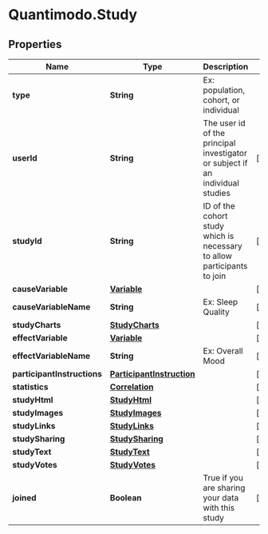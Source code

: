# Quantimodo.Study

## Properties
Name | Type | Description | Notes
------------ | ------------- | ------------- | -------------
**type** | **String** | Ex: population, cohort, or individual | 
**userId** | **String** | The user id of the principal investigator or subject if an individual studies | [optional] 
**studyId** | **String** | ID of the cohort study which is necessary to allow participants to join | [optional] 
**causeVariable** | [**Variable**](Variable.md) |  | [optional] 
**causeVariableName** | **String** | Ex: Sleep Quality | [optional] 
**studyCharts** | [**StudyCharts**](StudyCharts.md) |  | [optional] 
**effectVariable** | [**Variable**](Variable.md) |  | [optional] 
**effectVariableName** | **String** | Ex: Overall Mood | [optional] 
**participantInstructions** | [**ParticipantInstruction**](ParticipantInstruction.md) |  | [optional] 
**statistics** | [**Correlation**](Correlation.md) |  | [optional] 
**studyHtml** | [**StudyHtml**](StudyHtml.md) |  | [optional] 
**studyImages** | [**StudyImages**](StudyImages.md) |  | [optional] 
**studyLinks** | [**StudyLinks**](StudyLinks.md) |  | [optional] 
**studySharing** | [**StudySharing**](StudySharing.md) |  | [optional] 
**studyText** | [**StudyText**](StudyText.md) |  | [optional] 
**studyVotes** | [**StudyVotes**](StudyVotes.md) |  | [optional] 
**joined** | **Boolean** | True if you are sharing your data with this study | [optional] 


